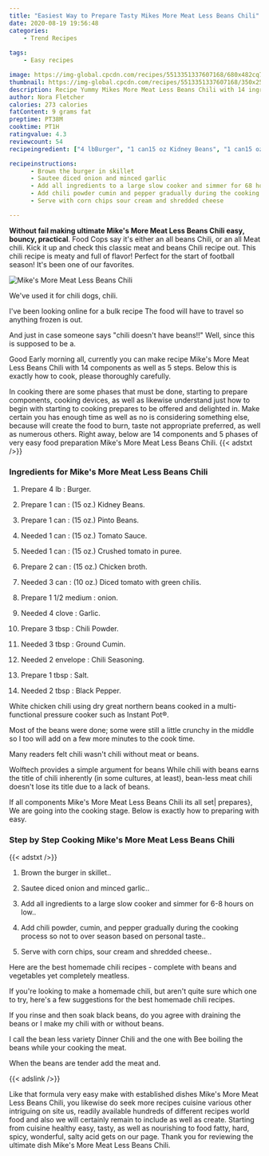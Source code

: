 ```yaml
---
title: "Easiest Way to Prepare Tasty Mikes More Meat Less Beans Chili"
date: 2020-08-19 19:56:48
categories:
    - Trend Recipes
    
tags:
    - Easy recipes

image: https://img-global.cpcdn.com/recipes/5513351337607168/680x482cq70/mikes-more-meat-less-beans-chili-recipe-main-photo.jpg
thumbnail: https://img-global.cpcdn.com/recipes/5513351337607168/350x250cq70/mikes-more-meat-less-beans-chili-recipe-main-photo.jpg
description: Recipe Yummy Mikes More Meat Less Beans Chili with 14 ingredients and 5 stages of easy cooking.
author: Nora Fletcher
calories: 273 calories
fatContent: 9 grams fat
preptime: PT38M
cooktime: PT1H
ratingvalue: 4.3
reviewcount: 54
recipeingredient: ["4 lbBurger", "1 can15 oz Kidney Beans", "1 can15 oz Pinto Beans", "1 can15 oz Tomato Sauce", "1 can15 oz Crushed tomato in puree", "2 can15 oz Chicken broth", "3 can10 oz Diced tomato with green chilis", "1 1/2 mediumonion", "4 cloveGarlic", "3 tbspChili Powder", "3 tbspGround Cumin", "2 envelopeChili Seasoning", "1 tbspSalt", "2 tbspBlack Pepper"]

recipeinstructions: 
      - Brown the burger in skillet 
      - Sautee diced onion and minced garlic 
      - Add all ingredients to a large slow cooker and simmer for 68 hours on low 
      - Add chili powder cumin and pepper gradually during the cooking process so not to over season based on personal taste 
      - Serve with corn chips sour cream and shredded cheese

---
```




**Without fail making ultimate Mike&#39;s More Meat Less Beans Chili easy, bouncy, practical**. Food Cops say it&#39;s either an all beans Chili, or an all Meat chili. Kick it up and check this classic meat and beans Chili recipe out. This chili recipe is meaty and full of flavor! Perfect for the start of football season! It&#39;s been one of our favorites.


![Mike&#39;s More Meat Less Beans Chili](https://img-global.cpcdn.com/recipes/5513351337607168/680x482cq70/mikes-more-meat-less-beans-chili-recipe-main-photo.jpg "Mike&#39;s More Meat Less Beans Chili")



We&#39;ve used it for chili dogs, chili.

I&#39;ve been looking online for a bulk recipe The food will have to travel so anything frozen is out.

And just in case someone says &#34;chili doesn&#39;t have beans!!&#34; Well, since this is supposed to be a.


Good Early morning all, currently you can make recipe Mike&#39;s More Meat Less Beans Chili with 14 components as well as 5 steps. Below this is exactly how to cook, please thoroughly carefully.

In cooking there are some phases that must be done, starting to prepare components, cooking devices, as well as likewise understand just how to begin with starting to cooking prepares to be offered and delighted in. Make certain you has enough time as well as no is considering something else, because will create the food to burn, taste not appropriate preferred, as well as numerous others. Right away, below are 14 components and 5 phases of very easy food preparation Mike&#39;s More Meat Less Beans Chili.
{{< adstxt />}}

### Ingredients for Mike&#39;s More Meat Less Beans Chili


1. Prepare 4 lb : Burger.

1. Prepare 1 can : (15 oz.) Kidney Beans.

1. Prepare 1 can : (15 oz.) Pinto Beans.

1. Needed 1 can : (15 oz.) Tomato Sauce.

1. Needed 1 can : (15 oz.) Crushed tomato in puree.

1. Prepare 2 can : (15 oz.) Chicken broth.

1. Needed 3 can : (10 oz.) Diced tomato with green chilis.

1. Prepare 1 1/2 medium : onion.

1. Needed 4 clove : Garlic.

1. Prepare 3 tbsp : Chili Powder.

1. Needed 3 tbsp : Ground Cumin.

1. Needed 2 envelope : Chili Seasoning.

1. Prepare 1 tbsp : Salt.

1. Needed 2 tbsp : Black Pepper.


White chicken chili using dry great northern beans cooked in a multi-functional pressure cooker such as Instant Pot®.

Most of the beans were done; some were still a little crunchy in the middle so I too will add on a few more minutes to the cook time.

Many readers felt chili wasn&#39;t chili without meat or beans.

Wolftech provides a simple argument for beans While chili with beans earns the title of chili inherently (in some cultures, at least), bean-less meat chili doesn&#39;t lose its title due to a lack of beans.


If all components Mike&#39;s More Meat Less Beans Chili its all set| prepares}, We are going into the cooking stage. Below is exactly how to preparing with easy.

### Step by Step Cooking Mike&#39;s More Meat Less Beans Chili

{{< adstxt />}}


1. Brown the burger in skillet..



1. Sautee diced onion and minced garlic..



1. Add all ingredients to a large slow cooker and simmer for 6-8 hours on low..



1. Add chili powder, cumin, and pepper gradually during the cooking process so not to over season based on personal taste..



1. Serve with corn chips, sour cream and shredded cheese..




Here are the best homemade chili recipes - complete with beans and vegetables yet completely meatless.

If you&#39;re looking to make a homemade chili, but aren&#39;t quite sure which one to try, here&#39;s a few suggestions for the best homemade chili recipes.

If you rinse and then soak black beans, do you agree with draining the beans or I make my chili with or without beans.

I call the bean less variety Dinner Chili and the one with Bee boiling the beans while your cooking the meat.

When the beans are tender add the meat and.


{{< adslink />}}

Like that formula very easy make with established dishes Mike&#39;s More Meat Less Beans Chili, you likewise do seek more recipes cuisine various other intriguing on site us, readily available hundreds of different recipes world food and also we will certainly remain to include as well as create. Starting from cuisine healthy easy, tasty, as well as nourishing to food fatty, hard, spicy, wonderful, salty acid gets on our page. Thank you for reviewing the ultimate dish Mike&#39;s More Meat Less Beans Chili.
